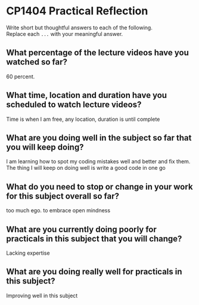 # CP1404 Practical Reflection

Write short but thoughtful answers to each of the following.  
Replace each `...` with your meaningful answer.

## What percentage of the lecture videos have you watched so far?

60 percent. 

## What time, location and duration have you scheduled to watch lecture videos?
Time is when I am free, any location, duration is until complete

## What are you doing well in the subject so far that you will keep doing?

I am learning how to spot my coding mistakes well and better and fix them. 
The thing I will keep on doing well is write a good code in one go

## What do you need to stop or change in your work for this subject overall so far?

too much ego. to embrace open mindness

## What are you currently doing poorly for practicals in this subject that you will change?

Lacking expertise

## What are you doing really well for practicals in this subject?

Improving well in this subject
